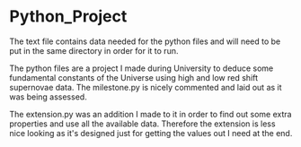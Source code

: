 Python_Project
==============
The text file contains data needed for the python files and will need to be put in the same directory in order for it to run.

The python files are a project I made during University to deduce some fundamental constants of the Universe using high and low red shift supernovae data. The milestone.py is nicely commented and laid out as it was being assessed. 

The extension.py was an addition I made to it in order to find out some extra properties and use all the available data. Therefore the extension is less nice looking as it's designed just for getting the values out I need at the end. 
